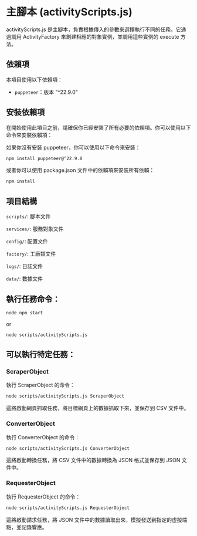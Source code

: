 # 主腳本 (activityScripts.js)

activityScripts.js 是主腳本，負責根據傳入的參數來選擇執行不同的任務。它通過調用 ActivityFactory 來創建相應的對象實例，並調用這些實例的 execute 方法。

## 依賴項
本項目使用以下依賴項：
- `puppeteer`：版本 "^22.9.0"

## 安裝依賴項
在開始使用此項目之前，請確保你已經安裝了所有必要的依賴項。你可以使用以下命令來安裝依賴項：

如果你沒有安裝 puppeteer，你可以使用以下命令來安裝：
```bash
npm install puppeteer@^22.9.0
```
或者你可以使用 package.json 文件中的依賴項來安裝所有依賴：
```bash
npm install
```

## 項目結構
`scripts/`: 腳本文件

`services/`: 服務對象文件

`config/`: 配置文件

`factory/`: 工廠類文件

`logs/`: 日誌文件

`data/`: 數據文件

## 執行任務命令：
```bash
node npm start
```
or
```bash
node scripts/activityScripts.js
```

## 可以執行特定任務：

### ScraperObject
執行 ScraperObject 的命令：
```bash
node scripts/activityScripts.js ScraperObject
```
這將啟動網頁抓取任務，將目標網頁上的數據抓取下來，並保存到 CSV 文件中。

### ConverterObject
執行 ConverterObject 的命令：
```bash
node scripts/activityScripts.js ConverterObject
```
這將啟動轉換任務，將 CSV 文件中的數據轉換為 JSON 格式並保存到 JSON 文件中。

### RequesterObject
執行 RequesterObject 的命令：
```bash
node scripts/activityScripts.js RequesterObject
```
這將啟動請求任務，將 JSON 文件中的數據讀取出來，模擬發送到指定的虛擬端點，並記錄響應。